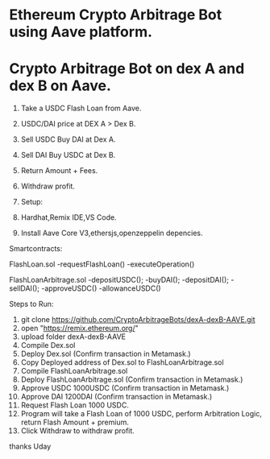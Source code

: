 Ethereum Crypto Arbitrage Bot using Aave platform.
==================================================

Crypto Arbitrage Bot on dex A and dex B on Aave.
================================================

1. Take a USDC Flash Loan from Aave.
2. USDC/DAI price at DEX A > Dex B.
3. Sell USDC Buy DAI at Dex A.
4. Sell DAI Buy USDC at Dex B.
5. Return Amount + Fees.
6. Withdraw profit.

1. Setup:

1. Hardhat,Remix IDE,VS Code.
2. Install Aave Core V3,ethersjs,openzeppelin depencies.

Smartcontracts:

FlashLoan.sol
   -requestFlashLoan()
   -executeOperation()

FlashLoanArbitrage.sol
   -depositUSDC();
   -buyDAI();
   -depositDAI();
   -sellDAI();
   -approveUSDC()
   -allowanceUSDC()

Steps to Run:

1. git clone https://github.com/CryptoArbitrageBots/dexA-dexB-AAVE.git
2. open "https://remix.ethereum.org/"
3. upload folder dexA-dexB-AAVE
4. Compile Dex.sol
5. Deploy Dex.sol (Confirm transaction in Metamask.)
6. Copy Deployed address of Dex.sol to FlashLoanArbitrage.sol
7. Compile FlashLoanArbitrage.sol
8. Deploy FlashLoanArbitrage.sol (Confirm transaction in Metamask.)
9. Approve USDC 1000USDC (Confirm transaction in Metamask.)
10. Approve DAI 1200DAI  (Confirm transaction in Metamask.)
11. Request Flash Loan 1000 USDC.
12. Program will take a Flash Loan of 1000 USDC, perform Arbitration Logic, return Flash Amount + premium.
13. Click Withdraw to withdraw profit.

thanks
Uday

